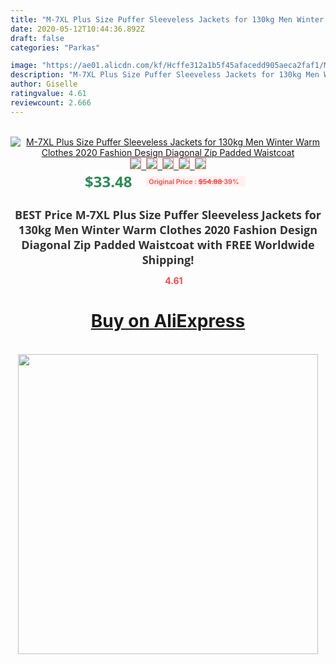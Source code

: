 ```yaml
---
title: "M-7XL Plus Size Puffer Sleeveless Jackets for 130kg Men Winter Warm  Clothes 2020 Fashion Design Diagonal Zip Padded Waistcoat"
date: 2020-05-12T10:44:36.892Z
draft: false
categories: "Parkas"

image: "https://ae01.alicdn.com/kf/Hcffe312a1b5f45afacedd905aeca2faf1/M-7XL-Plus-Size-Puffer-Sleeveless-Jackets-for-130kg-Men-Winter-Warm-Clothes-2020-Fashion-Design.jpg"
description: "M-7XL Plus Size Puffer Sleeveless Jackets for 130kg Men Winter Warm  Clothes 2020 Fashion Design Diagonal Zip Padded Waistcoat"
author: Giselle
ratingvalue: 4.61
reviewcount: 2.666
---
```

<br>
<div style="text-align: center;">
<a href="https://s.click.aliexpress.com/e/_97qrmd" target="_blank" rel="nofollow noopener noreferrer"><img alt="M-7XL Plus Size Puffer Sleeveless Jackets for 130kg Men Winter Warm  Clothes 2020 Fashion Design Diagonal Zip Padded Waistcoat" class="magnifier-image" src="https://ae01.alicdn.com/kf/Hcffe312a1b5f45afacedd905aeca2faf1/M-7XL-Plus-Size-Puffer-Sleeveless-Jackets-for-130kg-Men-Winter-Warm-Clothes-2020-Fashion-Design.jpg_640x640.jpg">
<br>
<img style="border:1px solid salmon" src="https://ae01.alicdn.com/kf/Hcffe312a1b5f45afacedd905aeca2faf1/M-7XL-Plus-Size-Puffer-Sleeveless-Jackets-for-130kg-Men-Winter-Warm-Clothes-2020-Fashion-Design.jpg_120x120.jpg">&nbsp;&nbsp;<img style="border:1px solid salmon" src="https://ae01.alicdn.com/kf/H12369f033ab74df781d4a484a44be7c5a/M-7XL-Plus-Size-Puffer-Sleeveless-Jackets-for-130kg-Men-Winter-Warm-Clothes-2020-Fashion-Design.jpg_120x120.jpg">&nbsp;&nbsp;<img style="border:1px solid salmon" src="https://ae01.alicdn.com/kf/H18ba38b3f44f4e3aa3805dbfdf5e0d5fi/M-7XL-Plus-Size-Puffer-Sleeveless-Jackets-for-130kg-Men-Winter-Warm-Clothes-2020-Fashion-Design.jpg_120x120.jpg">&nbsp;&nbsp;<img style="border:1px solid salmon" src="https://ae01.alicdn.com/kf/Hbdbb2d1d232a467c82eb00573330c8e47/M-7XL-Plus-Size-Puffer-Sleeveless-Jackets-for-130kg-Men-Winter-Warm-Clothes-2020-Fashion-Design.jpg_120x120.jpg">&nbsp;&nbsp;<img style="border:1px solid salmon" src="https://ae01.alicdn.com/kf/H653261170ac4403cbce781eb48b22226m/M-7XL-Plus-Size-Puffer-Sleeveless-Jackets-for-130kg-Men-Winter-Warm-Clothes-2020-Fashion-Design.jpg_120x120.jpg"></a></div><br0>
<div style="text-align: center;"><span style="background-color: white; border: 0px; box-sizing: border-box; color: seagreen; display: inline-block; font-family: &quot;open sans&quot; , &quot;arial&quot; , &quot;helvetica&quot; , sans-serif , &quot;heiti&quot;; font-size: 24px; font-stretch: inherit; font-weight: 700; line-height: inherit; margin: 0px 10px 0px 0px; padding: 0px; vertical-align: middle;">$33.48 </span>
<span style="background: rgb(255 , 241 , 241); border-radius: 3px; border: 0px; box-sizing: border-box; color: #ff4747; display: inline-block; font-family: inherit; font-size: 12px; font-stretch: inherit; font-style: inherit; font-variant: inherit; font-weight: 600; line-height: inherit; margin: 0px; padding: 2px 5px; transform: scale(0.9); vertical-align: middle;">Original Price : <b style="text-decoration: line-through;">$54.88 </b> 39%&nbsp;&nbsp;</span></div>
<h1 style="color: #333333; display: inline-block; font-family: &quot;open sans&quot; , &quot;arial&quot; , &quot;helvetica&quot; , sans-serif , &quot;heiti&quot;; font-size: 18px; font-stretch: inherit; font-weight: 700; text-align: center;">BEST Price M-7XL Plus Size Puffer Sleeveless Jackets for 130kg Men Winter Warm  Clothes 2020 Fashion Design Diagonal Zip Padded Waistcoat with FREE Worldwide Shipping!</h1>
<div style="color: #ff4747; text-align: center;">
<img src="https://4.bp.blogspot.com/-M0ZcTcb-5uY/XleCXlxnR4I/AAAAAAAAAEc/OrjgMkXV1oMQFaCRZj5HQwOCBcu3w1FegCPcBGAYYCw/s1600/star.png" style="height: 15px;">&nbsp;<b>4.61</b></div>
<div class="button_cont" align="center"><a class="buynow_a" href="https://s.click.aliexpress.com/e/_97qrmd" target="_blank" rel="nofollow noopener noreferrer"><H1>Buy on AliExpress</H1></a></div><br>
<div class="separator" style="clear: both; text-align: center;">
<img src="https://lh3.googleusercontent.com/-pTy5HemUv9M/XlePHvY0dAI/AAAAAAAAAE4/0nX5iRUoIWY8eMW9Dpxeirr157OZliDIgCLcBGAsYHQ/s1600/badge.gif" width="480">
</div>
